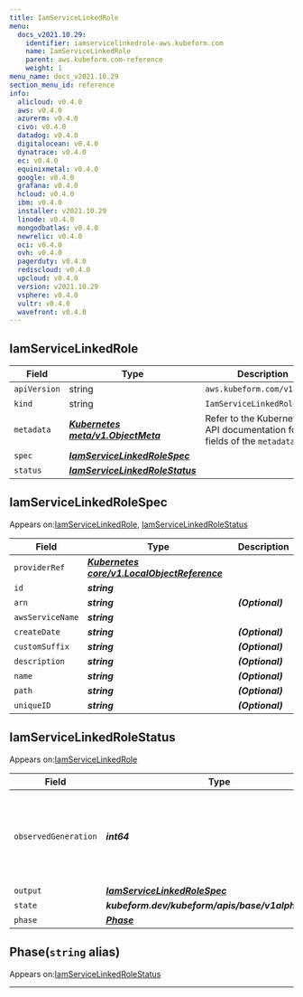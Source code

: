 ```yaml
---
title: IamServiceLinkedRole
menu:
  docs_v2021.10.29:
    identifier: iamservicelinkedrole-aws.kubeform.com
    name: IamServiceLinkedRole
    parent: aws.kubeform.com-reference
    weight: 1
menu_name: docs_v2021.10.29
section_menu_id: reference
info:
  alicloud: v0.4.0
  aws: v0.4.0
  azurerm: v0.4.0
  civo: v0.4.0
  datadog: v0.4.0
  digitalocean: v0.4.0
  dynatrace: v0.4.0
  ec: v0.4.0
  equinixmetal: v0.4.0
  google: v0.4.0
  grafana: v0.4.0
  hcloud: v0.4.0
  ibm: v0.4.0
  installer: v2021.10.29
  linode: v0.4.0
  mongodbatlas: v0.4.0
  newrelic: v0.4.0
  oci: v0.4.0
  ovh: v0.4.0
  pagerduty: v0.4.0
  rediscloud: v0.4.0
  upcloud: v0.4.0
  version: v2021.10.29
  vsphere: v0.4.0
  vultr: v0.4.0
  wavefront: v0.4.0
---
```


## IamServiceLinkedRole
| Field | Type | Description |
| ------ | ----- | ----------- |
| `apiVersion` | string | `aws.kubeform.com/v1alpha1` |
|    `kind` | string | `IamServiceLinkedRole` |
| `metadata` | ***[Kubernetes meta/v1.ObjectMeta](https://v1-18.docs.kubernetes.io/docs/reference/generated/kubernetes-api/v1.18/#objectmeta-v1-meta)***|Refer to the Kubernetes API documentation for the fields of the `metadata` field.|
| `spec` | ***[IamServiceLinkedRoleSpec](#iamservicelinkedrolespec)***||
| `status` | ***[IamServiceLinkedRoleStatus](#iamservicelinkedrolestatus)***||
## IamServiceLinkedRoleSpec

Appears on:[IamServiceLinkedRole](#iamservicelinkedrole), [IamServiceLinkedRoleStatus](#iamservicelinkedrolestatus)

| Field | Type | Description |
| ------ | ----- | ----------- |
| `providerRef` | ***[Kubernetes core/v1.LocalObjectReference](https://v1-18.docs.kubernetes.io/docs/reference/generated/kubernetes-api/v1.18/#localobjectreference-v1-core)***||
| `id` | ***string***||
| `arn` | ***string***| ***(Optional)*** |
| `awsServiceName` | ***string***||
| `createDate` | ***string***| ***(Optional)*** |
| `customSuffix` | ***string***| ***(Optional)*** |
| `description` | ***string***| ***(Optional)*** |
| `name` | ***string***| ***(Optional)*** |
| `path` | ***string***| ***(Optional)*** |
| `uniqueID` | ***string***| ***(Optional)*** |
## IamServiceLinkedRoleStatus

Appears on:[IamServiceLinkedRole](#iamservicelinkedrole)

| Field | Type | Description |
| ------ | ----- | ----------- |
| `observedGeneration` | ***int64***| ***(Optional)*** Resource generation, which is updated on mutation by the API Server.|
| `output` | ***[IamServiceLinkedRoleSpec](#iamservicelinkedrolespec)***| ***(Optional)*** |
| `state` | ***kubeform.dev/kubeform/apis/base/v1alpha1.State***| ***(Optional)*** |
| `phase` | ***[Phase](#phase)***| ***(Optional)*** |
## Phase(`string` alias)

Appears on:[IamServiceLinkedRoleStatus](#iamservicelinkedrolestatus)

---
